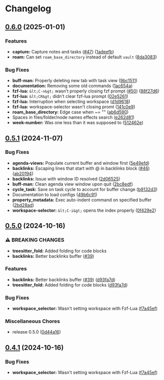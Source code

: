 # Changelog

## [0.6.0](https://github.com/juniorsundar/neorg-extras/compare/v0.5.1...v0.6.0) (2025-01-01)


### Features

* **capture:** Capture notes and tasks ([#47](https://github.com/juniorsundar/neorg-extras/issues/47)) ([1adeefb](https://github.com/juniorsundar/neorg-extras/commit/1adeefb001f497d4829839180ed524c9da645e4a))
* **roam:** Can set `roam_base_directory` instead of default `vault` ([8da3083](https://github.com/juniorsundar/neorg-extras/commit/8da30833b9d535580a1cc71198e05c4db34f5821))


### Bug Fixes

* **buff-man:** Properly deleting new tab with task view ([9bc1511](https://github.com/juniorsundar/neorg-extras/commit/9bc1511c3b3e77cfb88dabaa5b07857b372d1bad))
* **documentation:** Removing some old commands ([1ac654a](https://github.com/juniorsundar/neorg-extras/commit/1ac654aa82d8219430acaf7fd33d3a35b67f8c67))
* **fzf-lua:** `&lt;C-n&gt;` wasn't properly closing fzf prompt ([#50](https://github.com/juniorsundar/neorg-extras/issues/50)) ([88f27d6](https://github.com/juniorsundar/neorg-extras/commit/88f27d6ca7bb866665e9b2104abdb7fb1e138742))
* **fzf-lua:** `&lt;CR&gt;` didn't clear fzf-lua prompt ([02e5261](https://github.com/juniorsundar/neorg-extras/commit/02e52619b5728130f377fdd4d43bb44508e57322))
* **fzf-lua:** Interruption when selecting workspace ([d1d9618](https://github.com/juniorsundar/neorg-extras/commit/d1d9618115cd6775d76770db6610db7b942e3c95))
* **fzf-lua:** workspace-selector wasn't closing promt ([141c0e9](https://github.com/juniorsundar/neorg-extras/commit/141c0e92b9d74b6c83da199a00aa78ba33fce9c0))
* **roam_base_directory:** Edge case when ~= "" ([ab6d590](https://github.com/juniorsundar/neorg-extras/commit/ab6d5906bbc88ca49430294d8acd66a69e14ac59))
* Spaces in files/folder/node names effects search ([e262d81](https://github.com/juniorsundar/neorg-extras/commit/e262d81ddb4a40cbf735243efec8635befe28406))
* **week-number:** Was one less than it was supposed to ([512462e](https://github.com/juniorsundar/neorg-extras/commit/512462ed8721ecc111d8cb23d9d49e3b6617f23c))

## [0.5.1](https://github.com/juniorsundar/neorg-extras/compare/v0.5.0...v0.5.1) (2024-11-07)


### Bug Fixes

* **agenda-views:** Populate current buffer and window first ([5e49efd](https://github.com/juniorsundar/neorg-extras/commit/5e49efde21def688ce7b0a60dd68698f0865bc18))
* **backlinks:** Escaping lines that start with @ in backlinks block ([#46](https://github.com/juniorsundar/neorg-extras/issues/46)) ([ab20194](https://github.com/juniorsundar/neorg-extras/commit/ab20194ec7618ecd151445a95e5f7e0803032a8c))
* **backlinks:** Issue with window ID resolved ([2d06525](https://github.com/juniorsundar/neorg-extras/commit/2d06525234f081dd83db44c6762e83599e1dadbd))
* **buff-man:** Clean agenda view window upon quit ([2bc8edf](https://github.com/juniorsundar/neorg-extras/commit/2bc8edf33c759279515352a0fd1475a194c784fa))
* **cycle_task:** Save on task cycle to account for buffer change ([b9132d3](https://github.com/juniorsundar/neorg-extras/commit/b9132d3f9c8d0fb65c8bb609be34634339efedab))
* Documentation to load configs ([49b6c91](https://github.com/juniorsundar/neorg-extras/commit/49b6c9142fe82aebff22f1708369d63d93b0fcbe))
* **property_metadata:** Exec auto-indent command on specified buffer ([2bd28ad](https://github.com/juniorsundar/neorg-extras/commit/2bd28ad24ec2bf572b3866c2394061af52eff149))
* **workspace-selector:** `&lt;C-i&gt;` opens the index properly ([0f429e2](https://github.com/juniorsundar/neorg-extras/commit/0f429e26ba86cd788af517f5e57ae16fb379e35f))

## [0.5.0](https://github.com/juniorsundar/neorg-extras/compare/v0.4.0...v0.5.0) (2024-10-16)


### ⚠ BREAKING CHANGES

* **treesitter_fold:** Added folding for code blocks
* **backlinks:** Better backlinks buffer ([#39](https://github.com/juniorsundar/neorg-extras/issues/39))

### Features

* **backlinks:** Better backlinks buffer ([#39](https://github.com/juniorsundar/neorg-extras/issues/39)) ([d93fa7d](https://github.com/juniorsundar/neorg-extras/commit/d93fa7df3373d2048269557668d2610563f7a8e4))
* **treesitter_fold:** Added folding for code blocks ([d93fa7d](https://github.com/juniorsundar/neorg-extras/commit/d93fa7df3373d2048269557668d2610563f7a8e4))


### Bug Fixes

* **workspace_selector:** Wasn't setting workspace with Fzf-Lua ([f7a45ef](https://github.com/juniorsundar/neorg-extras/commit/f7a45ef0b5fc833516921bcbaea65e11d80ba22d))


### Miscellaneous Chores

* release 0.5.0 ([0d44a16](https://github.com/juniorsundar/neorg-extras/commit/0d44a161f1d8053ceebb4e4d952f988194ea50f2))

## [0.4.1](https://github.com/juniorsundar/neorg-extras/compare/v0.4.0...v0.4.1) (2024-10-16)


### Bug Fixes

* **workspace_selector:** Wasn't setting workspace with Fzf-Lua ([f7a45ef](https://github.com/juniorsundar/neorg-extras/commit/f7a45ef0b5fc833516921bcbaea65e11d80ba22d))
